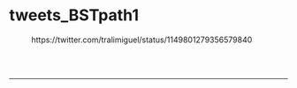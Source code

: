 # tweets_BSTpath1


<figure class="wp-block-embed-twitter wp-block-embed is-type-rich">
<div class="wp-block-embed__wrapper">
https://twitter.com/tralimiguel/status/1149801279356579840</div></figure>
<br>
<br>
<hr>
